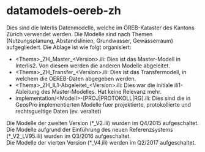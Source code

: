 # datamodels-oereb-zh
Dies sind die Interlis Datenmodelle, welche im ÖREB-Kataster des Kantons Zürich verwendet werden. Die Modelle sind nach Themen (Nutzungsplanung, Abstandslinien, Grundwasser, Gewässerraum) aufgegliedert. Die Ablage ist wie folgt organisiert:
- \<Thema\>\_ZH\_Master\_\<Version\>.ili: Dies ist das Master-Modell in Interlis2. Von diesem werden die anderen Modelle abgeleitet.
- \<Thema\>\_ZH\_Transfer\_\<Version\>.ili: Dies ist das Transfermodell, in welchem die OEREB-Daten abgegeben werden.
- \<Thema\>\_ZH\_IL1-Abgeleitet\_\<Version\>.ili: Dies war die initiale ili1-Ableitung des Master-Modelles. Hat keine Relevanz mehr.
- implementation/\<Modell\>-[PROJ|PROTOKOLL|RG].ili: Dies sind die in GeosPro implementierten Modelle fuer projektierte, protokollierte und rechtsgueltige Daten (ev. veraltet)

Die Modelle der zweiten Version (\*_V2.ili) wurden im Q4/2015 aufgeschaltet.<br />
Die Modelle aufgrund der Einführung des neuen Referenzsystems (\*_V2_LV95.ili) wurden im Q3/2016 aufgeschaltet.<br />
Die Modelle der vierten Version (*_V4.ili) werden im Q2/2017 aufgeschaltet.<br />